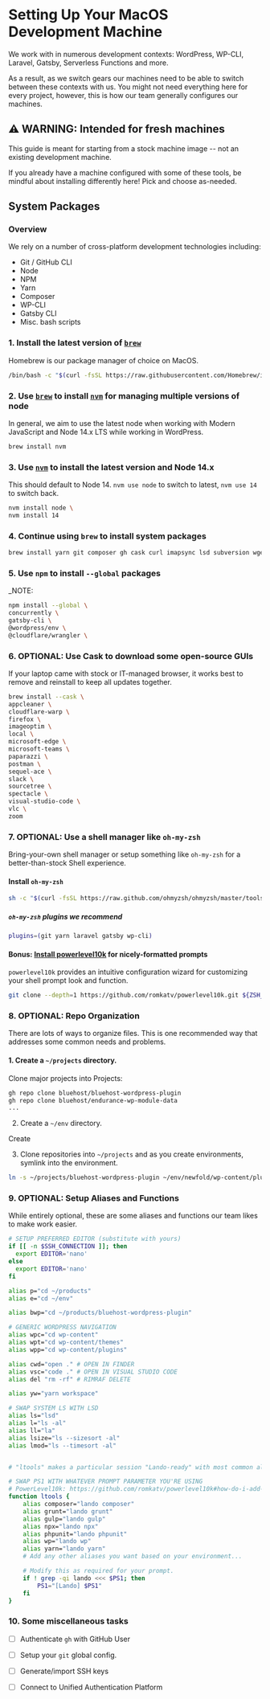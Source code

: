 # Setting Up Your MacOS Development Machine

We work with in numerous development contexts: WordPress, WP-CLI, Laravel, Gatsby, Serverless Functions and more.

As a result, as we switch gears our machines need to be able to switch between these contexts with us. You might not need everything here for every project, however, this is how our team generally configures our machines.

## ⚠️ WARNING: Intended for fresh machines

This guide is meant for starting from a stock machine image -- not an existing development machine.

If you already have a machine configured with some of these tools, be mindful about installing differently here! Pick and choose as-needed.

## System Packages

### Overview

We rely on a number of cross-platform development technologies including:

* Git / GitHub CLI
* Node
* NPM
* Yarn
* Composer
* WP-CLI
* Gatsby CLI
* Misc. bash scripts

### 1. Install the latest version of [`brew`](https://brew.sh/)

Homebrew is our package manager of choice on MacOS.

```bash
/bin/bash -c "$(curl -fsSL https://raw.githubusercontent.com/Homebrew/install/HEAD/install.sh)"
```

### 2. Use [`brew`](https://brew.sh/) to install [`nvm`](https://github.com/nvm-sh/nvm) for managing multiple versions of node

In general, we aim to use the latest node when working with Modern JavaScript and Node 14.x LTS while working in WordPress.

```bash
brew install nvm
```

### 3. Use [`nvm`](https://github.com/nvm-sh/nvm) to install the latest version and Node 14.x

This should default to Node 14. `nvm use node` to switch to latest, `nvm use 14` to switch back.

```bash
nvm install node \
nvm install 14
```

### 4. Continue using `brew` to install system packages

```bash
brew install yarn git composer gh cask curl imapsync lsd subversion wget
```

### 5. Use `npm` to install `--global` packages

_NOTE: 
```bash
npm install --global \
concurrently \
gatsby-cli \
@wordpress/env \
@cloudflare/wrangler \ 
```

### 6. OPTIONAL: Use Cask to download some open-source GUIs

If your laptop came with stock or IT-managed browser, it works best to remove and reinstall to keep all updates together.

```bash
brew install --cask \
appcleaner \
cloudflare-warp \
firefox \
imageoptim \
local \
microsoft-edge \
microsoft-teams \
paparazzi \
postman \
sequel-ace \
slack \
sourcetree \
spectacle \
visual-studio-code \
vlc \
zoom
```

### 7. OPTIONAL: Use a shell manager like `oh-my-zsh`

Bring-your-own shell manager or setup something like `oh-my-zsh` for a better-than-stock Shell experience.

#### Install `oh-my-zsh`

```bash
sh -c "$(curl -fsSL https://raw.github.com/ohmyzsh/ohmyzsh/master/tools/install.sh)"
```

##### `oh-my-zsh` plugins we recommend

```bash
plugins=(git yarn laravel gatsby wp-cli)
```

#### Bonus: [Install powerlevel10k](https://github.com/romkatv/powerlevel10k#oh-my-zsh) for nicely-formatted prompts

`powerlevel10k` provides an intuitive configuration wizard for customizing your shell prompt look and function.

```bash
git clone --depth=1 https://github.com/romkatv/powerlevel10k.git ${ZSH_CUSTOM:-$HOME/.oh-my-zsh/custom}/themes/powerlevel10k
```

### 8. OPTIONAL: Repo Organization

There are lots of ways to organize files. This is one recommended way that addresses some common needs and problems.

#### 1. Create a `~/projects` directory.

Clone major projects into Projects:
```bash
gh repo clone bluehost/bluehost-wordpress-plugin
gh repo clone bluehost/endurance-wp-module-data
...
```

2. Create a `~/env` directory.

Create

3. Clone repositories into `~/projects` and as you create environments, symlink into the environment. 

```bash
ln -s ~/projects/bluehost-wordpress-plugin ~/env/newfold/wp-content/plugins/bluehost-wordpress-plugin
```

### 9. OPTIONAL: Setup Aliases and Functions

While entirely optional, these are some aliases and functions our team likes to make work easier.

```bash
# SETUP PREFERRED EDITOR (substitute with yours)
if [[ -n $SSH_CONNECTION ]]; then
  export EDITOR='nano'
else
  export EDITOR='nano'
fi

alias p="cd ~/products"
alias e="cd ~/env"

alias bwp="cd ~/products/bluehost-wordpress-plugin"

# GENERIC WORDPRESS NAVIGATION
alias wpc="cd wp-content"
alias wpt="cd wp-content/themes"
alias wpp="cd wp-content/plugins"

alias cwd="open ." # OPEN IN FINDER
alias vsc="code ." # OPEN IN VISUAL STUDIO CODE
alias del "rm -rf" # RIMRAF DELETE

alias yw="yarn workspace"

# SWAP SYSTEM LS WITH LSD
alias ls="lsd"
alias l="ls -al"
alias ll="la"
alias lsize="ls --sizesort -al"
alias lmod="ls --timesort -al"


# "ltools" makes a particular session "Lando-ready" with most common aliases piping commands through to Lando containers.

# SWAP PS1 WITH WHATEVER PROMPT PARAMETER YOU'RE USING
# PowerLevel10k: https://github.com/romkatv/powerlevel10k#how-do-i-add-username-andor-hostname-to-prompt
function ltools {
	alias composer="lando composer"
	alias grunt="lando grunt"
	alias gulp="lando gulp"
	alias npx="lando npx"
	alias phpunit="lando phpunit"
	alias wp="lando wp"
	alias yarn="lando yarn"
	# Add any other aliases you want based on your environment...

	# Modify this as required for your prompt.
	if ! grep -qi lando <<< $PS1; then
		PS1="[Lando] $PS1"
	fi
}
```

### 10. Some miscellaneous tasks
- [ ] Authenticate `gh` with GitHub User 
- [ ] Setup your `git` global config.
- [ ] Generate/import SSH keys
- [ ] Connect to Unified Authentication Platform

